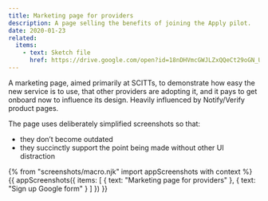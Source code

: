 ```yaml
---
title: Marketing page for providers
description: A page selling the benefits of joining the Apply pilot.
date: 2020-01-23
related:
  items:
    - text: Sketch file
      href: https://drive.google.com/open?id=18nDHVmcGWJLZxQQeCt29oGN_U6L_toKk
---
```

A marketing page, aimed primarily at SCITTs, to demonstrate how easy the new service is to use, that other providers are adopting it, and it pays to get onboard now to influence its design. Heavily influenced by Notify/Verify product pages.

The page uses deliberately simplified screenshots so that:

* they don’t become outdated
* they succinctly support the point being made without other UI distraction

{% from "screenshots/macro.njk" import appScreenshots with context %}
{{ appScreenshots({
  items: [
    { text: "Marketing page for providers" },
    { text: "Sign up Google form" }
  ]
}) }}
